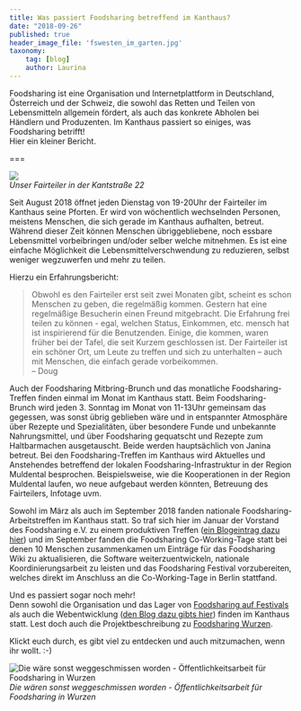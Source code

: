 ```yaml
---
title: Was passiert Foodsharing betreffend im Kanthaus?
date: "2018-09-26"
published: true
header_image_file: 'fswesten_im_garten.jpg'
taxonomy:
    tag: [blog]
    author: Laurina
---
```


Foodsharing ist eine Organisation und Internetplattform in Deutschland, Österreich und der Schweiz, die sowohl das Retten und Teilen von Lebensmitteln allgemein fördert, als auch das konkrete Abholen bei Händlern und Produzenten.
Im Kanthaus passiert so einiges, was Foodsharing betrifft!<br>
Hier ein kleiner Bericht.

===

![](Fairteiler_geöffnet_Schild.jpg)<br>
_Unser Fairteiler in der Kantstraße 22_

Seit August 2018 öffnet jeden Dienstag von 19-20Uhr der Fairteiler im Kanthaus seine Pforten. Er wird von wöchentlich wechselnden Personen, meistens Menschen, die sich gerade im Kanthaus aufhalten, betreut. Während dieser Zeit können Menschen übriggebliebene, noch essbare Lebensmittel vorbeibringen und/oder selber welche mitnehmen. Es ist eine einfache Möglichkeit die Lebensmittelverschwendung zu reduzieren, selbst weniger wegzuwerfen und mehr zu teilen.

Hierzu ein Erfahrungsbericht:

> Obwohl es den Fairteiler erst seit zwei Monaten gibt, scheint es schon Menschen zu geben, die regelmäßig kommen. Gestern hat eine regelmäßige Besucherin einen Freund mitgebracht. Die Erfahrung frei teilen zu können - egal, welchen Status, Einkommen, etc. mensch hat ist inspirierend für die Benutzenden. Einige, die kommen, waren früher bei der Tafel, die seit Kurzem geschlossen ist. Der Fairteiler ist ein schöner Ort, um Leute zu treffen und sich zu unterhalten – auch mit Menschen, die einfach gerade vorbeikommen.<br>
> – Doug

Auch der Foodsharing Mitbring-Brunch und das monatliche Foodsharing-Treffen finden einmal im Monat im Kanthaus statt. Beim Foodsharing-Brunch wird jeden 3. Sonntag im Monat von 11-13Uhr gemeinsam das gegessen, was sonst übrig geblieben wäre und in entspannter Atmosphäre über Rezepte und Spezialitäten, über besondere Funde und unbekannte Nahrungsmittel, und über Foodsharing gequatscht und Rezepte zum Haltbarmachen ausgetauscht. Beide werden hauptsächlich von Janina betreut. Bei den Foodsharing-Treffen im Kanthaus wird Aktuelles und Anstehendes betreffend der lokalen Foodsharing-Infrastruktur in der Region Muldental besprochen. Beispielsweise, wie die Kooperationen in der Region Muldental laufen, wo neue aufgebaut werden könnten, Betreuung des Fairteilers, Infotage uvm.

Sowohl im März als auch im September 2018 fanden nationale Foodsharing-Arbeitstreffen im Kanthaus statt. So traf sich hier im Januar der Vorstand des Foodsharing e.V. zu einem produktiven Treffen ([ein Blogeintrag dazu hier](https://foodsharing.de/?page=blog&sub=read&id=231)) und im September fanden die Foodsharing Co-Working-Tage statt bei denen 10 Menschen zusammenkamen um Einträge für das Foodsharing Wiki zu aktualisieren, die Software weiterzuentwickeln, nationale Koordinierungsarbeit zu leisten und das Foodsharing Festival vorzubereiten, welches direkt im Anschluss an die Co-Working-Tage in Berlin stattfand.

Und es passiert sogar noch mehr!<br>
Denn sowohl die Organisation und das Lager von [Foodsharing auf Festivals](https://wiki.foodsharing.de/Foodsharing_auf_Festivals) als auch die Webentwicklung ([den Blog dazu gibts hier](https://devblog.foodsharing.de/index.en.html)) finden im Kanthaus statt.
Lest doch auch die Projektbeschreibung zu [Foodsharing Wurzen](https://kanthaus.online/de/projects/foodsharing).

Klickt euch durch, es gibt viel zu entdecken und auch mitzumachen, wenn ihr wollt. :-)

![Die wäre sonst weggeschmissen worden - Öffentlichkeitsarbeit für Foodsharing in Wurzen](Foodsharingöffentlichkeitsarbeit-in-Wurzen.jpg)<br>
_Die wären sonst weggeschmissen worden - Öffentlichkeitsarbeit für Foodsharing in Wurzen_
